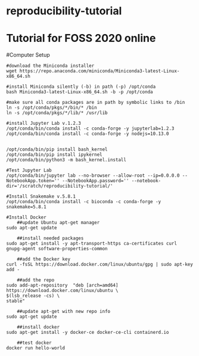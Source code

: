 # reproducibility-tutorial
# Tutorial for FOSS 2020 online
  
#Computer Setup 

	#download the Miniconda installer
	wget https://repo.anaconda.com/miniconda/Miniconda3-latest-Linux-x86_64.sh

	#install Miniconda silently (-b) in path (-p) /opt/conda
	bash Miniconda3-latest-Linux-x86_64.sh -b -p /opt/conda

	#make sure all conda packages are in path by symbolic links to /bin
	ln -s /opt/conda/pkgs/*/bin/* /bin
	ln -s /opt/conda/pkgs/*/lib/* /usr/lib

	#install Jupyter Lab v.1.2.3
	/opt/conda/bin/conda install -c conda-forge -y jupyterlab=1.2.3
	/opt/conda/bin/conda install -c conda-forge -y nodejs=10.13.0


 	/opt/conda/bin/pip install bash_kernel
	/opt/conda/bin/pip install ipykernel
	/opt/conda/bin/python3 -m bash_kernel.install

	#Test Jupyter Lab
	/opt/conda/bin/jupyter lab --no-browser --allow-root --ip=0.0.0.0 --NotebookApp.token='' --NotebookApp.password='' --notebook-dir='/scratch/reproducibility-tutorial/'
	
	#Install Snakemake v.5.8.1
	/opt/conda/bin/conda install -c bioconda -c conda-forge -y snakemake=5.8.1

	#Install Docker
		##update Ubuntu apt-get manager
	sudo apt-get update

		##install needed packages
	sudo apt-get install -y apt-transport-https ca-certificates curl gnupg-agent software-properties-common
	
		##add the Docker key
	curl -fsSL https://download.docker.com/linux/ubuntu/gpg | sudo apt-key add -

		##add the repo
	sudo add-apt-repository  "deb [arch=amd64] https://download.docker.com/linux/ubuntu \
	$(lsb_release -cs) \
	stable"

		##update apt-get with new repo info
	sudo apt-get update

		##install docker
	sudo apt-get install -y docker-ce docker-ce-cli containerd.io

		##test docker
	docker run hello-world
 
